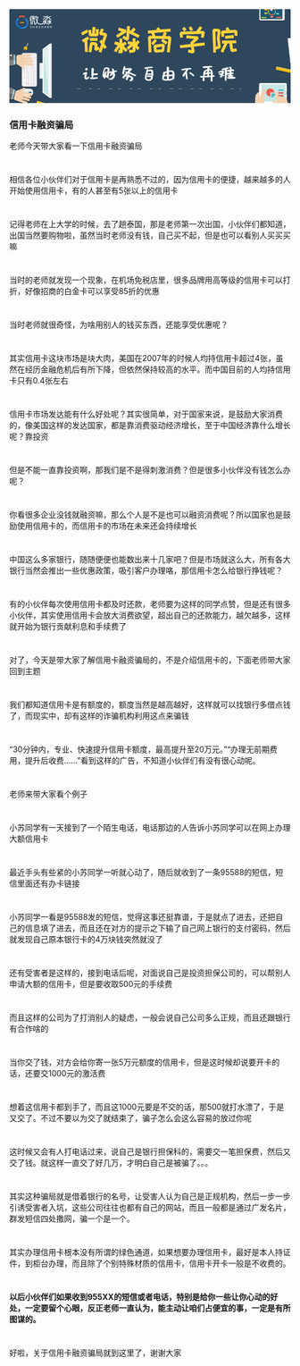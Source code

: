 <div>
	<div><img src="../img/banner.png" alt=""></div>
	<div>
		<h3>信用卡融资骗局</h3>
		<p>老师今天带大家看一下信用卡融资骗局</p>
		<p style="margin-top: 40px;">相信各位小伙伴们对于信用卡是再熟悉不过的，因为信用卡的便捷，越来越多的人开始使用信用卡，有的人甚至有5张以上的信用卡</p>
		<p style="margin-top: 40px;">记得老师在上大学的时候，去了趟泰国，那是老师第一次出国，小伙伴们都知道，出国当然要购物啦，虽然当时老师没有钱，自己买不起，但是也可以看别人买买买嘛</p>
		<p style="margin-top: 40px;">当时的老师就发现一个现象，在机场免税店里，很多品牌用高等级的信用卡可以打折，好像招商的白金卡可以享受85折的优惠</p>
		<p style="margin-top: 40px;">当时老师就很奇怪，为啥用别人的钱买东西，还能享受优惠呢？</p>
		<p style="margin-top: 40px;">其实信用卡这块市场是块大肉，美国在2007年的时候人均持信用卡超过4张，虽然在经历金融危机后有所下降，但依然保持较高的水平。而中国目前的人均持信用卡只有0.4张左右</p>
		<p style="margin-top: 40px;">信用卡市场发达能有什么好处呢？其实很简单，对于国家来说，是鼓励大家消费的，像美国这样的发达国家，都是靠消费驱动经济增长，至于中国经济靠什么增长呢？靠投资</p>
		<p style="margin-top: 40px;">但是不能一直靠投资啊，那我们是不是得刺激消费？但是很多小伙伴没有钱怎么办呢？</p>
		<p style="margin-top: 40px;">你看很多企业没钱就融资嘛，那么个人是不是也可以融资消费呢？所以国家也是鼓励使用信用卡的，而信用卡的市场在未来还会持续增长</p>
		<p style="margin-top: 40px;">中国这么多家银行，随随便便也能数出来十几家吧？但是市场就这么大，所有各大银行当然会推出一些优惠政策，吸引客户办理咯，那信用卡怎么给银行挣钱呢？</p>
		<p style="margin-top: 40px;">有的小伙伴每次使用信用卡都及时还款，老师要为这样的同学点赞，但是还有很多小伙伴，其实使用信用卡会放大消费欲望，超出自己的还款能力，越欠越多，这样就开始为银行贡献利息和手续费了</p>
		<p style="margin-top: 40px;">对了，今天是带大家了解信用卡融资骗局的，不是介绍信用卡的，下面老师带大家回到主题</p>
		<p style="margin-top: 40px;">我们都知道信用卡是有额度的，额度当然是越高越好，这样就可以找银行多借点钱了，而现实中，却有这样的诈骗机构利用这点来骗钱</p>
		<p style="margin-top: 40px;">“30分钟内，专业、快速提升信用卡额度，最高提升至20万元。”“办理无前期费用，提升后收费……”看到这样的广告，不知道小伙伴们有没有很心动呢。</p>
		<p style="margin-top: 40px;">老师来带大家看个例子</p>
		<p style="margin-top: 40px;">小苏同学有一天接到了一个陌生电话，电话那边的人告诉小苏同学可以在网上办理大额信用卡</p>
		<p style="margin-top: 40px;">最近手头有些紧的小苏同学一听就心动了，随后就收到了一条95588的短信，短信里面还有办卡链接</p>
		<p style="margin-top: 40px;">小苏同学一看是95588发的短信，觉得这事还挺靠谱，于是就点了进去，还把自己的信息填了进去，而且还在对方的提示之下输了自己网上银行的支付密码，然后就发现自己原本银行卡的4万块钱突然就没了</p>
		<p style="margin-top: 40px;">还有受害者是这样的，接到电话后呢，对面说自己是投资担保公司的，可以帮别人申请大额的信用卡，但是要收取500元的手续费</p>
		<p style="margin-top: 40px;">而且这样的公司为了打消别人的疑虑，一般会说自己公司多么正规，而且还跟银行有合作啥的</p>
		<p style="margin-top: 40px;">当你交了钱，对方会给你寄一张5万元额度的信用卡，但是这时候却说要开卡的话，还要交1000元的激活费</p>
		<p style="margin-top: 40px;">想着这信用卡都到手了，而且这1000元要是不交的话，那500就打水漂了，于是又交了。不过不要以为交了就结束了，骗子怎么会这么容易的放过你呢</p>
		<p style="margin-top: 40px;">这时候又会有人打电话过来，说自己是银行担保科的，需要交一笔担保费，然后又交了钱。就这样一直交了好几万，才明白自己是被骗了。。。</p>
		<p style="margin-top: 40px;">其实这种骗局就是借着银行的名号，让受害人认为自己是正规机构，然后一步一步引诱受害者入坑，这些公司往往也都有自己的网站，而且一般都是通过广发名片，群发短信四处撒网，骗一个是一个。</p>
		<p style="margin-top: 40px;">其实办理信用卡根本没有所谓的绿色通道，如果想要办理信用卡，最好是本人持证件，到柜台办理，而且除了个别特殊材质的信用卡，信用卡开卡一般是不收费的。</p>
		<p style="margin-top: 40px;font-weight: bold;">以后小伙伴们如果收到955XX的短信或者电话，特别是给你一些让你心动的好处，一定要留个心眼，反正老师一直认为，能主动让咱们占便宜的事，一定是有所图谋的。</p>
		<p style="margin-top: 40px;">好啦，关于信用卡融资骗局就到这里了，谢谢大家</p>
	</div>
</div>